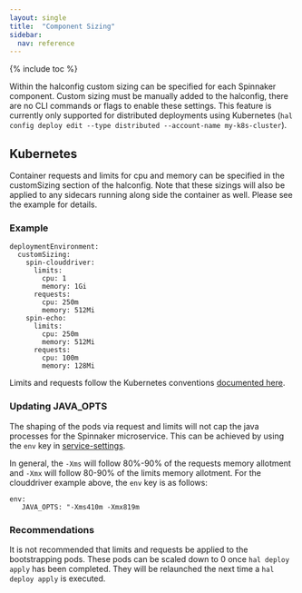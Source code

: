 ```yaml
---
layout: single
title:  "Component Sizing"
sidebar:
  nav: reference
---
```


{% include toc %}


Within the halconfig custom sizing can be specified for each Spinnaker component. Custom sizing must be manually added to the halconfig, there are no CLI commands or flags to enable these settings. This feature is currently only supported for distributed deployments using Kubernetes (`hal config deploy edit --type distributed --account-name my-k8s-cluster`).

## Kubernetes

Container requests and limits for cpu and memory can be specified in the customSizing section of the halconfig. Note that these sizings will also be applied to any sidecars running along side the container as well. Please see the example for details.

### Example
```
deploymentEnvironment:
  customSizing:
    spin-clouddriver:
      limits:
        cpu: 1
        memory: 1Gi
      requests:
        cpu: 250m
        memory: 512Mi
    spin-echo:
      limits:
        cpu: 250m
        memory: 512Mi
      requests:
        cpu: 100m
        memory: 128Mi
```

Limits and requests follow the Kubernetes conventions [documented here](https://kubernetes.io/docs/concepts/configuration/manage-compute-resources-container/).

### Updating JAVA_OPTS

The shaping of the pods via request and limits will not cap the java processes for the Spinnaker microservice. This can be achieved by using the `env` key in [service-settings](references/halyard/custom/#tweakable-service-settings).

In general, the `-Xms` will follow 80%-90% of the requests memory allotment and `-Xmx` will follow 80-90% of the limits memory allotment. For the clouddriver example above, the `env` key is as follows:

```
env:
   JAVA_OPTS: "-Xms410m -Xmx819m
```

### Recommendations

It is not recommended that limits and requests be applied to the bootstrapping pods. These pods can be scaled down to 0 once `hal deploy apply` has been completed. They will be relaunched the next time a `hal deploy apply` is executed.
